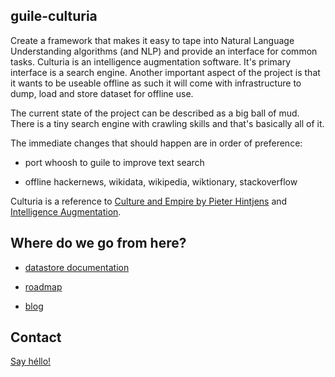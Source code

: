 ## guile-culturia

Create a framework that makes it easy to tape into Natural Language
Understanding algorithms (and NLP) and provide an interface for common
tasks.  Culturia is an intelligence augmentation software.  It's
primary interface is a search engine.  Another important aspect of the
project is that it wants to be useable offline as such it will come
with infrastructure to dump, load and store dataset for offline use.

The current state of the project can be described as a big ball of
mud.  There is a tiny search engine with crawling skills and that's
basically all of it.

The immediate changes that should happen are in order of preference:

- port whoosh to guile to improve text search

- offline hackernews, wikidata, wikipedia, wiktionary, stackoverflow

Culturia is a reference to
[Culture and Empire by Pieter Hintjens](http://cultureandempire.com) and
[Intelligence Augmentation](https://en.wikipedia.org/wiki/Intelligence_amplification).

## Where do we go from here?

- [datastore documentation](datastore.html)

- [roadmap](roadmap.html)

- [blog](blog.html)

## Contact

[Say héllo!](mailto:amirouche@hypermove.net)

